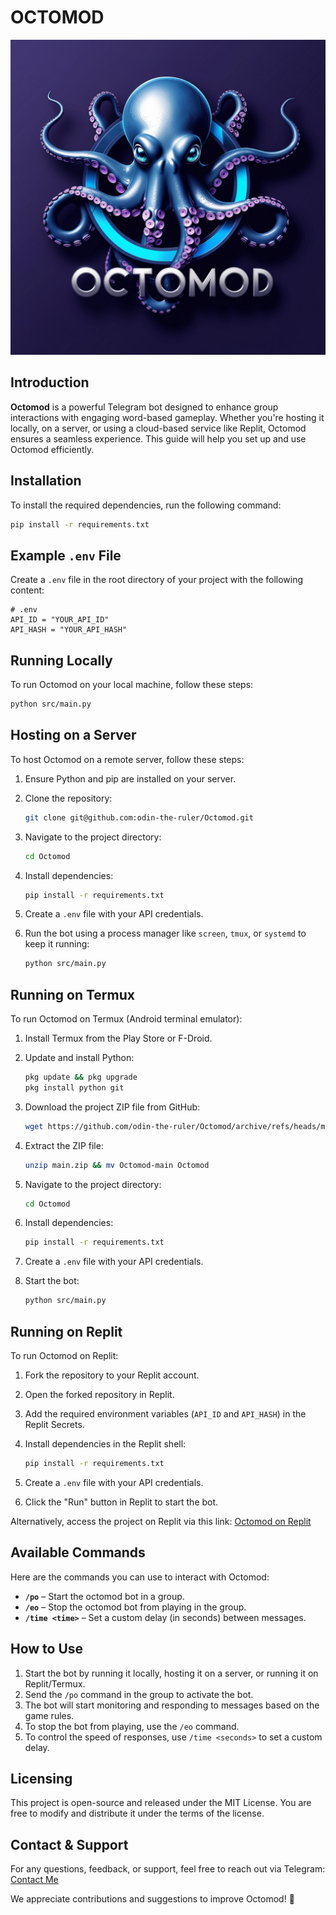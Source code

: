 # OCTOMOD

![OCTOMOD](/assets/logo/OCTOMOD.jpg)

## Introduction

**Octomod** is a powerful Telegram bot designed to enhance group interactions with engaging word-based gameplay. Whether you're hosting it locally, on a server, or using a cloud-based service like Replit, Octomod ensures a seamless experience. This guide will help you set up and use Octomod efficiently.

## Installation

To install the required dependencies, run the following command:

```bash
pip install -r requirements.txt
```

## Example `.env` File

Create a `.env` file in the root directory of your project with the following content:

```
# .env
API_ID = "YOUR_API_ID"
API_HASH = "YOUR_API_HASH"
```

## Running Locally

To run Octomod on your local machine, follow these steps:

```bash
python src/main.py
```

## Hosting on a Server

To host Octomod on a remote server, follow these steps:

1. Ensure Python and pip are installed on your server.
2. Clone the repository:

    ```bash
    git clone git@github.com:odin-the-ruler/Octomod.git
    ```

3. Navigate to the project directory:

    ```bash
    cd Octomod
    ```

4. Install dependencies:

    ```bash
    pip install -r requirements.txt
    ```

5. Create a `.env` file with your API credentials.
6. Run the bot using a process manager like `screen`, `tmux`, or `systemd` to keep it running:

    ```bash
    python src/main.py
    ```

## Running on Termux

To run Octomod on Termux (Android terminal emulator):

1. Install Termux from the Play Store or F-Droid.
2. Update and install Python:

    ```bash
    pkg update && pkg upgrade
    pkg install python git
    ```

3. Download the project ZIP file from GitHub:

    ```bash
    wget https://github.com/odin-the-ruler/Octomod/archive/refs/heads/main.zip
    ```

4. Extract the ZIP file:

    ```bash
    unzip main.zip && mv Octomod-main Octomod
    ```

5. Navigate to the project directory:

    ```bash
    cd Octomod
    ```

6. Install dependencies:

    ```bash
    pip install -r requirements.txt
    ```

7. Create a `.env` file with your API credentials.
8. Start the bot:

    ```bash
    python src/main.py
    ```

## Running on Replit

To run Octomod on Replit:

1. Fork the repository to your Replit account.
2. Open the forked repository in Replit.
3. Add the required environment variables (`API_ID` and `API_HASH`) in the Replit Secrets.
4. Install dependencies in the Replit shell:

    ```bash
    pip install -r requirements.txt
    ```

5. Create a `.env` file with your API credentials.
6. Click the "Run" button in Replit to start the bot.

Alternatively, access the project on Replit via this link: [Octomod on Replit](https://replit.com/@darkiadev/Octomod?s=app)

## Available Commands

Here are the commands you can use to interact with Octomod:

- **`/po`** – Start the octomod bot in a group.
- **`/eo`** – Stop the octomod bot from playing in the group.
- **`/time <time>`** – Set a custom delay (in seconds) between messages.
## How to Use

1. Start the bot by running it locally, hosting it on a server, or running it on Replit/Termux.
2. Send the `/po` command in the group to activate the bot.
3. The bot will start monitoring and responding to messages based on the game rules.
4. To stop the bot from playing, use the `/eo` command.
5. To control the speed of responses, use `/time <seconds>` to set a custom delay.

## Licensing

This project is open-source and released under the MIT License. You are free to modify and distribute it under the terms of the license.

## Contact & Support

For any questions, feedback, or support, feel free to reach out via Telegram: [Contact Me](https://t.me/drecocox)

We appreciate contributions and suggestions to improve Octomod! 🚀

